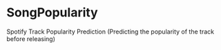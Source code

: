 # SongPopularity
Spotify Track Popularity Prediction (Predicting the popularity of the track before releasing)
